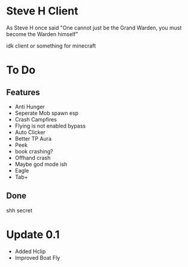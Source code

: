 # Steve H Client

As Steve H once said "One cannot just be the Grand Warden, you must become the Warden himself"

idk client or something for minecraft

# To Do

## Features
- Anti Hunger
- Seperate Mob spawn esp
- Crash Campfires
- Flying is not enabled bypass
- Auto Clicker 
- Better TP Aura
- Peek
- book crashing?
- Offhand crash
- Maybe god mode ish
- Eagle
- Tab+
## Done
shh secret 

# Update 0.1
 - Added Hclip
 - Improved Boat Fly
